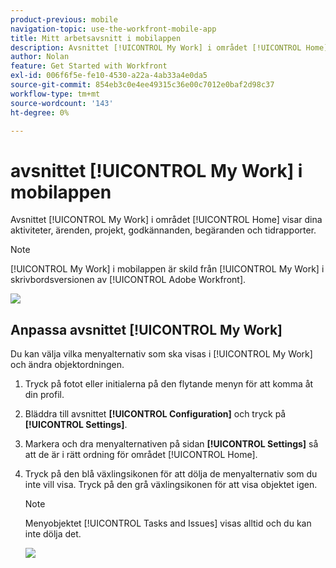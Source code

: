 ```yaml
---
product-previous: mobile
navigation-topic: use-the-workfront-mobile-app
title: Mitt arbetsavsnitt i mobilappen
description: Avsnittet [!UICONTROL My Work] i området [!UICONTROL Home] visar dina aktiviteter, ärenden, projekt, godkännanden, begäranden och tidrapporter.
author: Nolan
feature: Get Started with Workfront
exl-id: 006f6f5e-fe10-4530-a22a-4ab33a4e0da5
source-git-commit: 854eb3c0e4ee49315c36e00c7012e0baf2d98c37
workflow-type: tm+mt
source-wordcount: '143'
ht-degree: 0%

---
```


# avsnittet [!UICONTROL My Work] i mobilappen

Avsnittet [!UICONTROL My Work] i området [!UICONTROL Home] visar dina aktiviteter, ärenden, projekt, godkännanden, begäranden och tidrapporter.

>[!NOTE]
>
>[!UICONTROL My Work] i mobilappen är skild från [!UICONTROL My Work] i skrivbordsversionen av [!UICONTROL Adobe Workfront].

![](assets/home-myworksection-338x379.png)

## Anpassa avsnittet [!UICONTROL My Work]

Du kan välja vilka menyalternativ som ska visas i [!UICONTROL My Work] och ändra objektordningen.

1. Tryck på fotot eller initialerna på den flytande menyn för att komma åt din profil.
1. Bläddra till avsnittet **[!UICONTROL Configuration]** och tryck på **[!UICONTROL Settings]**.
1. Markera och dra menyalternativen på sidan **[!UICONTROL Settings]** så att de är i rätt ordning för området [!UICONTROL Home].
1. Tryck på den blå växlingsikonen för att dölja de menyalternativ som du inte vill visa. Tryck på den grå växlingsikonen för att visa objektet igen.

   >[!NOTE]
   >
   >Menyobjektet [!UICONTROL Tasks and Issues] visas alltid och du kan inte dölja det.

   ![](assets/mobile-settings-338x366.png)
